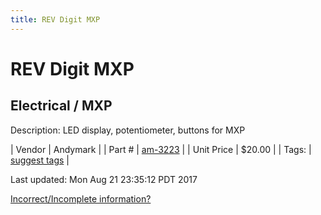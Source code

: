 ```yaml
---
title: REV Digit MXP
---
```


# REV Digit MXP
## Electrical / MXP
Description: 	LED display, potentiometer, buttons for MXP 

| Vendor | Andymark | 
| Part # | [am-3223](http://www.andymark.com/REV-p/am-3223.htm) | 
| Unit Price | $20.00 | 
| Tags: | [suggest tags](https://docs.google.com/forms/d/e/1FAIpQLSeWyY8v3RgOty-MyWmh9U0iivNYN_molChYyS-0U-o-kOAv_g/viewform) | 

Last updated: Mon Aug 21 23:35:12 PDT 2017

 [Incorrect/Incomplete information?](https://docs.google.com/forms/d/e/1FAIpQLSeWyY8v3RgOty-MyWmh9U0iivNYN_molChYyS-0U-o-kOAv_g/viewform)